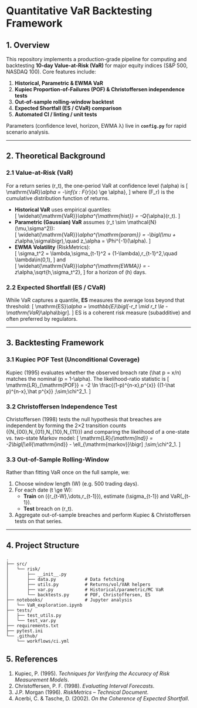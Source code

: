 # Quantitative VaR Backtesting Framework

## 1. Overview

This repository implements a production-grade pipeline for computing and backtesting **10-day Value-at-Risk (VaR)** for major equity indices (S&P 500, NASDAQ 100). Core features include:

1. **Historical, Parametric & EWMA VaR**  
2. **Kupiec Proportion-of-Failures (POF) & Christoffersen independence tests**  
3. **Out-of-sample rolling-window backtest**  
4. **Expected Shortfall (ES / CVaR) comparison**  
5. **Automated CI / linting / unit tests**

Parameters (confidence level, horizon, EWMA λ) live in **`config.py`** for rapid scenario analysis.

---

## 2. Theoretical Background

### 2.1 Value-at-Risk (VaR)

For a return series \(r_t\), the one-period VaR at confidence level \(\alpha\) is
\[
  \mathrm{VaR}_\alpha = -\inf\{x : F_{r}(x) \ge \alpha\},
\]
where \(F_r\) is the cumulative distribution function of returns.  

- **Historical VaR** uses empirical quantiles:  
  \[
    \widehat{\mathrm{VaR}}_\alpha^{\mathrm{hist}} = -Q_{\alpha}(r_t).
  \]
- **Parametric (Gaussian) VaR** assumes \(r_t \sim \mathcal{N}(\mu,\sigma^2)\):  
  \[
    \widehat{\mathrm{VaR}}_\alpha^{\mathrm{param}} 
    = -\bigl(\mu + z_\alpha\,\sigma\bigr),\quad z_\alpha = \Phi^{-1}(\alpha).
  \]
- **EWMA Volatility** (RiskMetrics):  
  \[
    \sigma_t^2 = \lambda\,\sigma_{t-1}^2 + (1-\lambda)\,r_{t-1}^2,\quad \lambda\in(0,1),
  \]
  and  
  \[
    \widehat{\mathrm{VaR}}_\alpha^{\mathrm{EWMA}} 
    = -z_\alpha\,\sqrt{h\,\sigma_t^2},
  \]
  for a horizon of \(h\) days.

### 2.2 Expected Shortfall (ES / CVaR)

While VaR captures a quantile, **ES** measures the average loss beyond that threshold:
\[
  \mathrm{ES}_\alpha = \mathbb{E}\bigl[-r_t \mid r_t \le -\mathrm{VaR}_\alpha\bigr].
\]
ES is a coherent risk measure (subadditive) and often preferred by regulators.

---

## 3. Backtesting Framework

### 3.1 Kupiec POF Test (Unconditional Coverage)

Kupiec (1995) evaluates whether the observed breach rate \(\hat p = x/n\) matches the nominal \(p = 1-\alpha\). The likelihood-ratio statistic is
\[
  \mathrm{LR}_{\mathrm{POF}}
  = -2 \ln
    \frac{(1-p)^{n-x}\,p^{x}}
         {(1-\hat p)^{n-x}\,\hat p^{x}}
  \;\sim\;\chi^2_1.
\]

### 3.2 Christoffersen Independence Test

Christoffersen (1998) tests the null hypothesis that breaches are independent by forming the 2×2 transition counts \(\{N_{00},N_{01},N_{10},N_{11}\}\) and comparing the likelihood of a one-state vs. two-state Markov model:
\[
  \mathrm{LR}_{\mathrm{Ind}}
  = -2\bigl[\ell_{\mathrm{ind}} - \ell_{\mathrm{markov}}\bigr]
  \;\sim\;\chi^2_1.
\]

### 3.3 Out-of-Sample Rolling-Window

Rather than fitting VaR once on the full sample, we:

1. Choose window length \(W\) (e.g. 500 trading days).  
2. For each date \(t \ge W\):  
   - **Train** on \(\{r_{t-W},\dots,r_{t-1}\}\), estimate \(\sigma_{t-1}\) and VaR\(_{t-1}\).  
   - **Test** breach on \(r_t\).  
3. Aggregate out-of-sample breaches and perform Kupiec & Christoffersen tests on that series.

---


## 4. Project Structure

```
.
├── src/
│   └── risk/
│       ├── __init__.py
│       ├── data.py           # Data fetching
│       ├── utils.py          # Returns/vol/VAR helpers
│       ├── var.py            # Historical/parametric/MC VaR
│       └── backtests.py      # POF, Christoffersen, ES
├── notebooks/                # Jupyter analysis
│   └── VaR_exploration.ipynb
├── tests/
│   ├── test_utils.py
│   └── test_var.py
├── requirements.txt
├── pytest.ini
└── .github/
    └── workflows/ci.yml
```


## 5. References

1. Kupiec, P. (1995). *Techniques for Verifying the Accuracy of Risk Measurement Models*.  
2. Christoffersen, P. F. (1998). *Evaluating Interval Forecasts*.  
3. J.P. Morgan (1996). *RiskMetrics – Technical Document*.  
4. Acerbi, C. & Tasche, D. (2002). *On the Coherence of Expected Shortfall*.